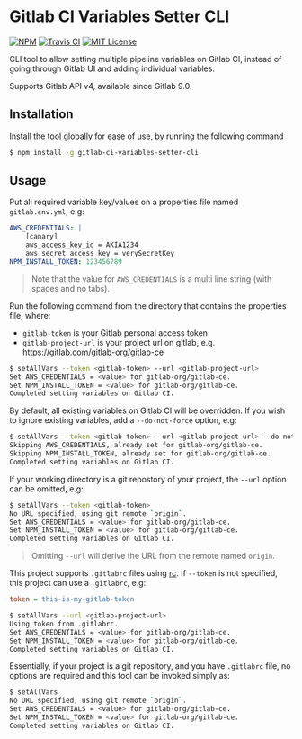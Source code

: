 # Gitlab CI Variables Setter CLI

[![NPM](https://img.shields.io/npm/v/gitlab-ci-variables-setter-cli.svg)](https://npmjs.org/packages/gitlab-ci-variables-setter-cli/)
[![Travis CI](https://img.shields.io/travis/temando/gitlab-ci-variables-cli.svg)](https://travis-ci.org/temando/gitlab-ci-variables-cli)
[![MIT License](https://img.shields.io/github/license/temando/gitlab-ci-variables-cli.svg)](https://en.wikipedia.org/wiki/MIT_License)

CLI tool to allow setting multiple pipeline variables on Gitlab CI, instead of going through Gitlab UI and adding individual variables.

Supports Gitlab API v4, available since Gitlab 9.0.

## Installation

Install the tool globally for ease of use, by running the following command

```sh
$ npm install -g gitlab-ci-variables-setter-cli
```

## Usage

Put all required variable key/values on a properties file named `gitlab.env.yml`, e.g:

```yml
AWS_CREDENTIALS: |
    [canary]
    aws_access_key_id = AKIA1234
    aws_secret_access_key = verySecretKey
NPM_INSTALL_TOKEN: 123456789
```

> Note that the value for `AWS_CREDENTIALS` is a multi line string (with spaces and no tabs).

Run the following command from the directory that contains the properties file, where:

- `gitlab-token` is your Gitlab personal access token
- `gitlab-project-url` is your project url on gitlab, e.g. https://gitlab.com/gitlab-org/gitlab-ce

```sh
$ setAllVars --token <gitlab-token> --url <gitlab-project-url>
Set AWS_CREDENTIALS = <value> for gitlab-org/gitlab-ce.
Set NPM_INSTALL_TOKEN = <value> for gitlab-org/gitlab-ce.
Completed setting variables on Gitlab CI.
```

By default, all existing variables on Gitlab CI will be overridden. If you wish to ignore existing variables, add a `--do-not-force` option, e.g:

```sh
$ setAllVars --token <gitlab-token> --url <gitlab-project-url> --do-not-force
Skipping AWS_CREDENTIALS, already set for gitlab-org/gitlab-ce.
Skipping NPM_INSTALL_TOKEN, already set for gitlab-org/gitlab-ce.
Completed setting variables on Gitlab CI.
```

If your working directory is a git repostory of your project, the `--url` option can be omitted, e.g:

```sh
$ setAllVars --token <gitlab-token>
No URL specified, using git remote `origin`.
Set AWS_CREDENTIALS = <value> for gitlab-org/gitlab-ce.
Set NPM_INSTALL_TOKEN = <value> for gitlab-org/gitlab-ce.
Completed setting variables on Gitlab CI.
```

> Omitting `--url` will derive the URL from the remote named `origin`.

This project supports `.gitlabrc` files using [rc](https://www.npmjs.com/package/rc).
If `--token` is not specified, this project can use a `.gitlabrc`, e.g:

```ini
token = this-is-my-gitlab-token
```

```sh
$ setAllVars --url <gitlab-project-url>
Using token from .gitlabrc.
Set AWS_CREDENTIALS = <value> for gitlab-org/gitlab-ce.
Set NPM_INSTALL_TOKEN = <value> for gitlab-org/gitlab-ce.
Completed setting variables on Gitlab CI.
```

Essentially, if your project is a git repository, and you have `.gitlabrc` file,
no options are required and this tool can be invoked simply as:

```sh
$ setAllVars
No URL specified, using git remote `origin`.
Set AWS_CREDENTIALS = <value> for gitlab-org/gitlab-ce.
Set NPM_INSTALL_TOKEN = <value> for gitlab-org/gitlab-ce.
Completed setting variables on Gitlab CI.
```
